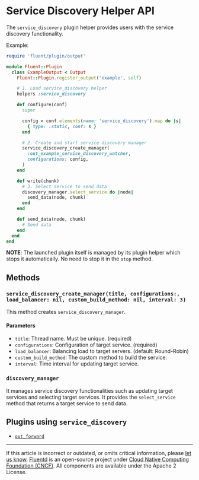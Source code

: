 # Service Discovery Helper API

The `service_discovery` plugin helper provides users with the service discovery
functionality.

Example:

```rb
require 'fluent/plugin/output'

module Fluent::Plugin
  class ExampleOutput < Output
    Fluent::Plugin.register_output('example', self)

    # 1. Load service_discovery helper
    helpers :service_discovery

    def configure(conf)
      super

      config = conf.elements(name: 'service_discovery').map do |s|
        { type: :static, conf: s }
      end

      # 2. Create and start service discovery manager
      service_discovery_create_manager(
        :out_example_service_discovery_watcher,
        configurations: config,
      )
    end

    def write(chunk)
      # 3. Select service to send data
      discovery_manager.select_service do |node|
        send_data(node, chunk)
      end
    end

    def send_data(node, chunk)
      # Send data
    end
  end
end
```

**NOTE**: The launched plugin itself is managed by its plugin helper which stops it
automatically. No need to stop it in the `stop` method.


## Methods


### `service_discovery_create_manager(title, configurations:, load_balancer: nil, custom_build_method: nil, interval: 3)`

This method creates `service_discovery_manager`.

#### Parameters

- `title`: Thread name. Must be unique. (required)
- `configurations`: Configuration of target service. (required)
- `load_balancer`: Balancing load to target servers. (default: Round-Robin)
- `custom_build_method`: The custom method to build the service.
- `interval`: Time interval for updating target service.


### `discovery_manager`

It manages service discovery functionalities such as updating target services
and selecting target services. It provides the `select_service` method that
returns a target service to send data.


## Plugins using `service_discovery`

-   [`out_forward`](/plugins/output/forward.md)


------------------------------------------------------------------------

If this article is incorrect or outdated, or omits critical information, please
[let us know](https://github.com/fluent/fluentd-docs-gitbook/issues?state=open).
[Fluentd](http://www.fluentd.org/) is an open-source project under
[Cloud Native Computing Foundation (CNCF)](https://cncf.io/). All components are
available under the Apache 2 License.

